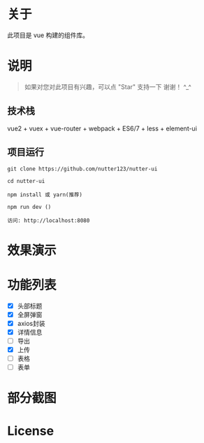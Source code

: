 # 关于

此项目是 vue  构建的组件库。

# 说明

> 如果对您对此项目有兴趣，可以点 "Star" 支持一下 谢谢！ ^_^

## 技术栈

vue2 + vuex + vue-router + webpack + ES6/7 + less + element-ui

## 项目运行

``` 
git clone https://github.com/nutter123/nutter-ui

cd nutter-ui

npm install 或 yarn(推荐)

npm run dev ()

访问: http://localhost:8080

```

# 效果演示

# 功能列表

* [x] 头部标题
* [x] 全屏弹窗 
* [x] axios封装 
* [x] 详情信息
* [ ] 导出 
* [x] 上传 
* [ ] 表格 
* [ ] 表单 

# 部分截图

# License
